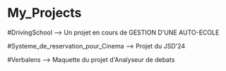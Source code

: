 # My_Projects
#DrivingSchool --> Un projet en cours de GESTION D'UNE AUTO-ECOLE

#Systeme_de_reservation_pour_Cinema  --> Projet du JSD'24

#Verbalens  --> Maquette du projet d'Analyseur de debats
